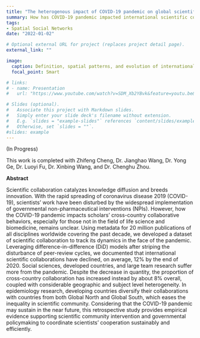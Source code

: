 ```yaml
---
title: "The heterogenous impact of COVID-19 pandemic on global scientific collaboration"
summary: How has COVID-19 pandemic impacted international scientific collaboration? Which disciplines or which countries suffer more? Do developing countries leverage COVID-19 to grow their research influence in the scientific networks? 
tags:
- Spatial Social Networks
date: "2022-01-02"

# Optional external URL for project (replaces project detail page).
external_link: ""

image:
  caption: Definition, spatial patterns, and evolution of international scientific collaboration
  focal_point: Smart

# links:
# - name: Presentation 
#   url: "https://www.youtube.com/watch?v=SDM_Xb2YBvk&feature=youtu.be&t=10501&ab_channel=IEEEVisualizationConference"

# Slides (optional).
#   Associate this project with Markdown slides.
#   Simply enter your slide deck's filename without extension.
#   E.g. `slides = "example-slides"` references `content/slides/example-slides.md`.
#   Otherwise, set `slides = ""`.
#slides: example
---
```


(In Progress)

This work is completed with Zhifeng Cheng, Dr. Jianghao Wang, Dr. Yong Ge, Dr. Luoyi Fu, Dr. Xinbing Wang, and Dr. Chenghu Zhou.

**Abstract**

Scientific collaboration catalyzes knowledge diffusion and breeds innovation. With the rapid spreading of coronavirus disease 2019 (COVID-19), scientists’ work have been disturbed by the widespread implementation of governmental non-pharmaceutical interventions (NPIs). However, how the COVID-19 pandemic impacts scholars’ cross-country collaborative behaviors, especially for those not in the field of life science and biomedicine, remains unclear. Using metadata for 20 million publications of all disciplines worldwide covering the past decade, we developed a dataset of scientific collaboration to track its dynamics in the face of the pandemic. Leveraging difference-in-difference (DiD) models after striping the disturbance of peer-review cycles, we documented that international scientific collaborations have declined, on average, 12% by the end of 2020. Social sciences, developed countries, and large team research suffer more from the pandemic. Despite the decrease in quantity, the proportion of cross-country collaboration has increased instead by about 8% overall, coupled with considerable geographic and subject level heterogeneity. In epidemiology research, developing countries diversify their collaborations with countries from both Global North and Global South, which eases the inequality in scientific community. Considering that the COVID-19 pandemic may sustain in the near future, this retrospective study provides empirical evidence supporting scientific community intervention and governmental policymaking to coordinate scientists’ cooperation sustainably and efficiently.
